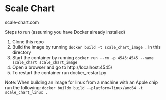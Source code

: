 # Scale Chart


scale-chart.com



Steps to run (assuming you have Docker already installed)

1) Clone this repo
2) Build the image by running ``docker build -t scale_chart_image .`` in this directory
3) Start the container by running ``docker run --rm -p 4545:4545 --name scale_chart scale_chart_image``
4) Open a browser and go to http://localhost:4545/
5) To restart the container run docker_restart.py


Note: When building an image for linux from a machine with an Apple chip run the following:
``docker buildx build --platform=linux/amd64 -t scale_chart_linux .``
